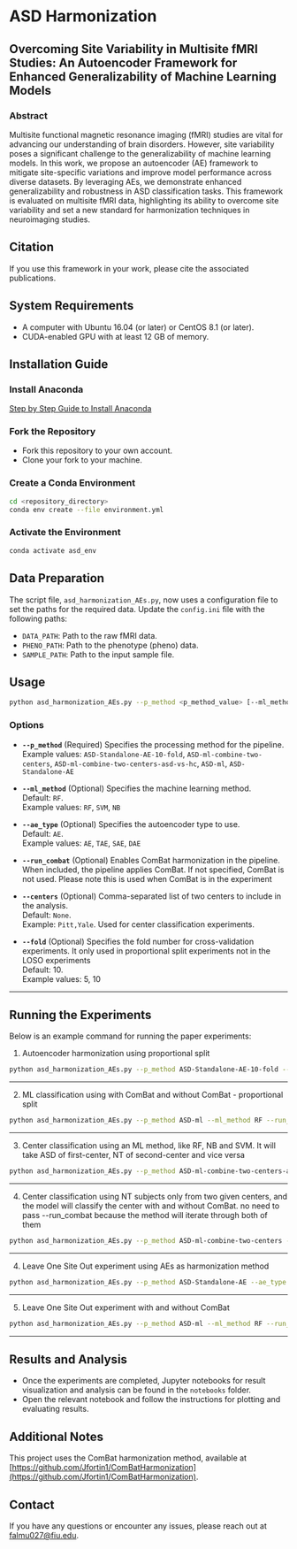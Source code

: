 # ASD Harmonization

## Overcoming Site Variability in Multisite fMRI Studies: An Autoencoder Framework for Enhanced Generalizability of Machine Learning Models

### Abstract
Multisite functional magnetic resonance imaging (fMRI) studies are vital for advancing our understanding of brain disorders. However, site variability poses a significant challenge to the generalizability of machine learning models. In this work, we propose an autoencoder (AE) framework to mitigate site-specific variations and improve model performance across diverse datasets. By leveraging AEs, we demonstrate enhanced generalizability and robustness in ASD classification tasks. This framework is evaluated on multisite fMRI data, highlighting its ability to overcome site variability and set a new standard for harmonization techniques in neuroimaging studies.

## Citation
If you use this framework in your work, please cite the associated publications.

## System Requirements
- A computer with Ubuntu 16.04 (or later) or CentOS 8.1 (or later).
- CUDA-enabled GPU with at least 12 GB of memory.

## Installation Guide

### Install Anaconda
[Step by Step Guide to Install Anaconda](https://docs.anaconda.com/anaconda/install/)


### Fork the Repository
- Fork this repository to your own account.
- Clone your fork to your machine.

### Create a Conda Environment
```bash
cd <repository_directory>
conda env create --file environment.yml
```

### Activate the Environment
```bash
conda activate asd_env
```


## Data Preparation
The script file, `asd_harmonization_AEs.py`, now uses a configuration file to set the paths for the required data. Update the `config.ini` file with the following paths:

- `DATA_PATH`: Path to the raw fMRI data.
- `PHENO_PATH`: Path to the phenotype (pheno) data.
- `SAMPLE_PATH`: Path to the input sample file.


## Usage

```bash
python asd_harmonization_AEs.py --p_method <p_method_value> [--ml_method <ml_method_value>] [--ae_type <ae_type_value>] [--run_combat] [--centers <center1,center2>] [--fold <fold_value>]
```

### Options

- **`--p_method`** (Required)
  Specifies the processing method for the pipeline.\
  Example values: `ASD-Standalone-AE-10-fold`, `ASD-ml-combine-two-centers`, `ASD-ml-combine-two-centers-asd-vs-hc`, `ASD-ml`, `ASD-Standalone-AE`

- **`--ml_method`** (Optional)
  Specifies the machine learning method.\
  Default: `RF`.\
  Example values: `RF`, `SVM`, `NB`

- **`--ae_type`** (Optional)
  Specifies the autoencoder type to use.\
  Default: `AE`.\
  Example values: `AE`, `TAE`, `SAE`, `DAE`

- **`--run_combat`** (Optional)
  Enables ComBat harmonization in the pipeline.\
  When included, the pipeline applies ComBat. If not specified, ComBat is not used. Please note this is used when ComBat is in the experiment

- **`--centers`** (Optional)
  Comma-separated list of two centers to include in the analysis.\
  Default: `None`.\
  Example: `Pitt,Yale`. Used for center classification experiments.

- **`--fold`** (Optional)
  Specifies the fold number for cross-validation experiments. It only used in proportional split experiments not in the LOSO experiments\
  Default: 10.\
  Example values: 5, 10
---

## Running the Experiments

Below is an example command for running the paper experiments:

1. Autoencoder harmonization using proportional split
```bash
python asd_harmonization_AEs.py --p_method ASD-Standalone-AE-10-fold --ae_type AE --ml_method RF
```
---

2. ML classification using with ComBat and without ComBat - proportional split
```bash
python asd_harmonization_AEs.py --p_method ASD-ml --ml_method RF --run_combat
```
---

3. Center classification using an ML method, like RF, NB and SVM. It will take ASD of first-center, NT of second-center and vice versa
```bash
python asd_harmonization_AEs.py --p_method ASD-ml-combine-two-centers-asd-vs-hc --ml_method RF --run_combat --fold 5 --centers UCLA,KKI
```
---

4. Center classification using NT subjects only from two given centers, and the model will classify the center with and without ComBat. no need to pass --run_combat because the method will iterate through both of them
```bash
python asd_harmonization_AEs.py --p_method ASD-ml-combine-two-centers --ml_method RF --run_combat --fold 5 --centers UCLA,KKI
```
---

4. Leave One Site Out experiment using AEs as harmonization method
```bash
python asd_harmonization_AEs.py --p_method ASD-Standalone-AE --ae_type AE --ml_method RF
```
---


5. Leave One Site Out experiment with and without ComBat
```bash
python asd_harmonization_AEs.py --p_method ASD-ml --ml_method RF --run_combat
```
---

## Results and Analysis
- Once the experiments are completed, Jupyter notebooks for result visualization and analysis can be found in the `notebooks` folder.
- Open the relevant notebook and follow the instructions for plotting and evaluating results.

## Additional Notes
This project uses the ComBat harmonization method, available at [https://github.com/Jfortin1/ComBatHarmonization](https://github.com/Jfortin1/ComBatHarmonization).

## Contact
If you have any questions or encounter any issues, please reach out at [falmu027@fiu.edu](mailto:falmu027@fiu.edu).

